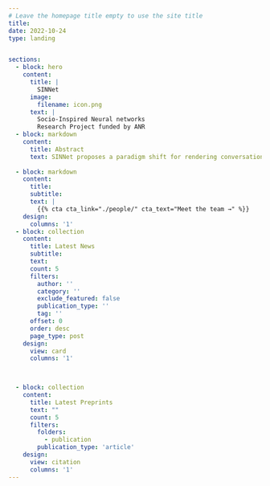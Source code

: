 ```yaml
---
# Leave the homepage title empty to use the site title
title:
date: 2022-10-24
type: landing


sections:
  - block: hero
    content:
      title: |
        SINNet 
      image:
        filename: icon.png
      text: |
        Socio-Inspired Neural networks 
        Research Project funded by ANR
  - block: markdown
    content:
      title: Abstract
      text: SINNet proposes a paradigm shift for rendering conversational systems and social robotics a more acceptable and trustworthy technology even when using deep learning approaches. It will focus on the verbal component of the interaction, will target the agent-user social relationship, and model the behaviors indexing the state of the social relationship between agent and user, going thus beyond the analysis of the user’s positive and negative sentiments. It implies developing easy-to-adapt and easy-to-explain neural models able to analyze the user’s behavior contributing to user- agent co-construction processes such as the ones characterizing the rapport with the agent, or the trust and affiliation in the agent, as well as to generate the agent’s answer fostering the user-agent social relationship. This SINNet project will establish interdisciplinarity as a core challenge by providing a shared formalism between complex (e.g., psychological or socio- linguistic) theories of social interactions and the underlying formalism in deep learning and language models.
 
  - block: markdown
    content:
      title:
      subtitle:
      text: |
        {{% cta cta_link="./people/" cta_text="Meet the team →" %}}
    design:
      columns: '1'
  - block: collection
    content:
      title: Latest News
      subtitle:
      text:
      count: 5
      filters:
        author: ''
        category: ''
        exclude_featured: false
        publication_type: ''
        tag: ''
      offset: 0
      order: desc
      page_type: post
    design:
      view: card
      columns: '1'
  


  - block: collection
    content:
      title: Latest Preprints
      text: ""
      count: 5
      filters:
        folders:
          - publication
        publication_type: 'article'
    design:
      view: citation
      columns: '1'
---
```


